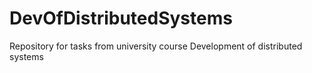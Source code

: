 # DevOfDistributedSystems
Repository for tasks from university course Development of distributed systems
